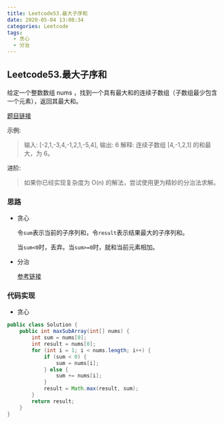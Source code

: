 ```yaml
---
title: Leetcode53.最大子序和
date: 2020-05-04 13:08:34
categories: Leetcode
tags:
  - 贪心
  - 分治
---
```


## Leetcode53.最大子序和

给定一个整数数组 nums ，找到一个具有最大和的连续子数组（子数组最少包含一个元素），返回其最大和。

[题目链接](https://leetcode-cn.com/problems/maximum-subarray)

<!--more-->

示例:

>输入: [-2,1,-3,4,-1,2,1,-5,4],
>输出: 6
>解释: 连续子数组 [4,-1,2,1] 的和最大，为 6。

进阶:

>如果你已经实现复杂度为 O(n) 的解法，尝试使用更为精妙的分治法求解。

### 思路

- 贪心

  令`sum`表示当前的子序列和，令`result`表示结果最大的子序列和。

  当`sum<0`时，丢弃。当`sum>=0`时，就和当前元素相加。

- 分治

  [参考链接](https://leetcode-cn.com/problems/maximum-subarray/solution/zui-da-zi-xu-he-by-leetcode-solution/ )

### 代码实现

- 贪心

```java
public class Solution {
    public int maxSubArray(int[] nums) {
        int sum = nums[0];
        int result = nums[0];
        for (int i = 1; i < nums.length; i++) {
            if (sum < 0) {
                sum = nums[i];
            } else {
                sum += nums[i];
            }
            result = Math.max(result, sum);
        }
        return result;
    }
}
```